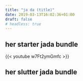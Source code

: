 ```yaml
---
title: "ja da (title)"
date: 2019-03-13T16:02:36+01:00
draft: false 
# headless: true
---
```

## her starter jada bundle

{{< youtube w7Ft2ymGmfc >}}


## her slutter jada bundle